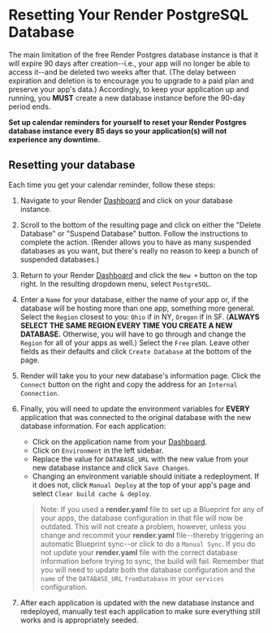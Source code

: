 # Resetting Your Render PostgreSQL Database

The main limitation of the free Render Postgres database instance is that it
will expire 90 days after creation--i.e., your app will no longer be able to
access it--and be deleted two weeks after that. (The delay between expiration
and deletion is to encourage you to upgrade to a paid plan and preserve your
app's data.) Accordingly, to keep your application up and running, you **MUST**
create a new database instance before the 90-day period ends.

**Set up calendar reminders for yourself to reset your Render Postgres database
instance every 85 days so your application(s) will not experience any
downtime.**

## Resetting your database

Each time you get your calendar reminder, follow these steps:

1. Navigate to your Render [Dashboard] and click on your database instance.

2. Scroll to the bottom of the resulting page and click on either the "Delete
   Database" or "Suspend Database" button. Follow the instructions to complete
   the action. (Render allows you to have as many suspended databases as you
   want, but there's really no reason to keep a bunch of suspended databases.)

3. Return to your Render [Dashboard] and click the `New +` button on the top
   right. In the resulting dropdown menu, select `PostgreSQL`.

4. Enter a `Name` for your database, either the name of your app or, if the
   database will be hosting more than one app, something more general. Select
   the `Region` closest to you: `Ohio` if in NY, `Oregon` if in SF. (**ALWAYS
   SELECT THE SAME REGION EVERY TIME YOU CREATE A NEW DATABASE.** Otherwise, you
   will have to go through and change the `Region` for all of your apps as
   well.) Select the `Free` plan. Leave other fields as their defaults and click
   `Create Database` at the bottom of the page.

5. Render will take you to your new database's information page. Click the
   `Connect` button on the right and copy the address for an `Internal
   Connection`.

6. Finally, you will need to update the environment variables for **EVERY**
   application that was connected to the original database with the new database
   information. For each application:

   - Click on the application name from your [Dashboard].
   - Click on `Environment` in the left sidebar.
   - Replace the value for `DATABASE_URL` with the new value from your new
     database instance and click `Save Changes`.
   - Changing an environment variable should initiate a redeployment. If it does
     not, click `Manual Deploy` at the top of your app's page and select `Clear
     build cache & deploy`.

   > Note: If you used a __render.yaml__ file to set up a Blueprint for any of
   > your apps, the database configuration in that file will now be outdated.
   > This will not create a problem, however, unless you change and recommit
   > your __render.yaml__ file--thereby triggering an automatic Blueprint
   > sync--or click to do a `Manual Sync`. If you do not update your
   > __render.yaml__ file with the correct database information before trying to
   > sync, the build will fail. Remember that you will need to update both the
   > database configuration and the `name` of the `DATABASE_URL` `fromDatabase`
   > in your `services` configuration.

7. After each application is updated with the new database instance and
   redeployed, manually test each application to make sure everything still
   works and is appropriately seeded.

[Dashboard]: https://dashboard.render.com/
